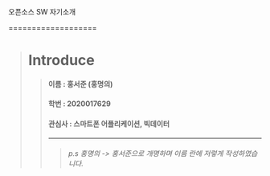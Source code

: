 오픈소스 SW 자기소개

===================

>   # Introduce
>
>>   #### 이름 : 홍서준 (홍명의)
>>
>>   #### 학번 : 2020017629
>>
>>   #### 관심사 : 스마트폰 어플리케이션, 빅데이터
>>
>>   --------------------------------------------------------
>>>
>>>   ###### p.s 홍명의 -> 홍서준으로 개명하며 이름 란에 저렇게 작성하였습니다. 
